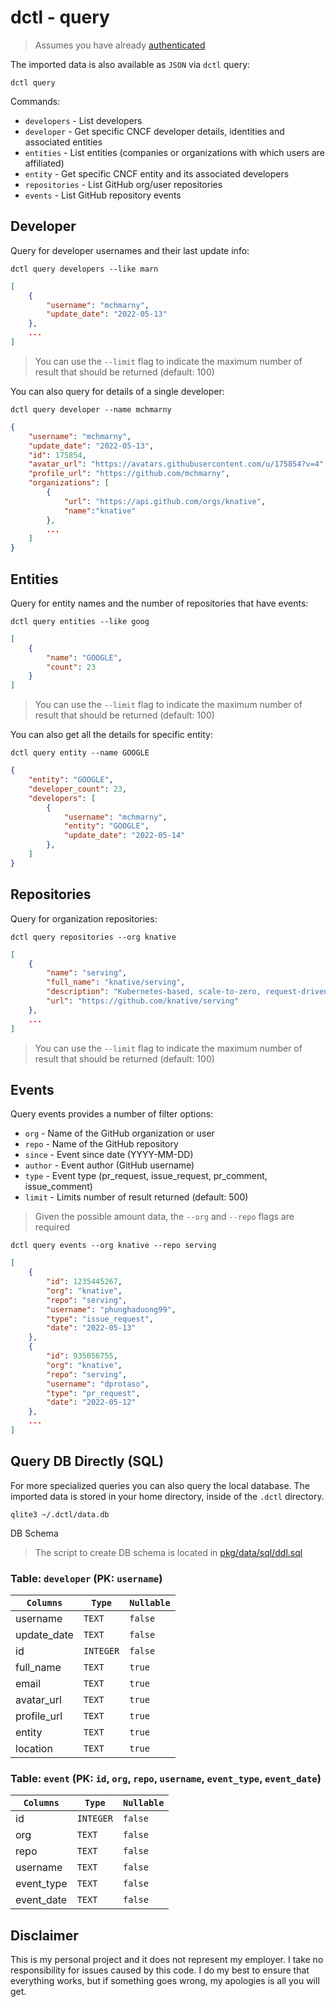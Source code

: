 # dctl - query

> Assumes you have already [authenticated](../README.md)

The imported data is also available as `JSON` via `dctl` query:

```shell
dctl query
```

Commands: 

* `developers` - List developers
* `developer` - Get specific CNCF developer details, identities and associated entities
* `entities` - List entities (companies or organizations with which users are affiliated)
* `entity` - Get specific CNCF entity and its associated developers
* `repositories` - List GitHub org/user repositories
* `events` - List GitHub repository events


## Developer

Query for developer usernames and their last update info: 

```shell
dctl query developers --like marn
```

```json
[
    {
        "username": "mchmarny",
        "update_date": "2022-05-13"
    },
    ...    
]
```

> You can use the `--limit` flag to indicate the maximum number of result that should be returned (default: 100)

You can also query for details of a single developer: 

```shell
dctl query developer --name mchmarny
```

```json
{
    "username": "mchmarny",
    "update_date": "2022-05-13",
    "id": 175854,
    "avatar_url": "https://avatars.githubusercontent.com/u/175854?v=4",
    "profile_url": "https://github.com/mchmarny",
    "organizations": [
        {
            "url": "https://api.github.com/orgs/knative",
            "name":"knative"
        },
        ...
    ]
}
```

## Entities

Query for entity names and the number of repositories that have events: 

```shell
dctl query entities --like goog
```

```json
[
    {
        "name": "GOOGLE",
        "count": 23
    }
]
```

> You can use the `--limit` flag to indicate the maximum number of result that should be returned (default: 100)

You can also get all the details for specific entity: 

```shell
dctl query entity --name GOOGLE
```

```json
{
    "entity": "GOOGLE",
    "developer_count": 23,
    "developers": [
        {
            "username": "mchmarny",
            "entity": "GOOGLE",
            "update_date": "2022-05-14"
        },
    ]
}
```

## Repositories

Query for organization repositories: 

```shell
dctl query repositories --org knative
```

```json
[
    {
        "name": "serving",
        "full_name": "knative/serving",
        "description": "Kubernetes-based, scale-to-zero, request-driven compute",
        "url": "https://github.com/knative/serving"
    },
    ...
]
```

> You can use the `--limit` flag to indicate the maximum number of result that should be returned (default: 100)


## Events

Query events provides a number of filter options: 

* `org` - Name of the GitHub organization or user
* `repo` - Name of the GitHub repository
* `since` - Event since date (YYYY-MM-DD)
* `author` - Event author (GitHub username)
* `type` - Event type (pr_request, issue_request, pr_comment, issue_comment)
* `limit` - Limits number of result returned (default: 500)

> Given the possible amount data, the `--org` and `--repo` flags are required

```shell
dctl query events --org knative --repo serving
```

```json
[
    {
        "id": 1235445267,
        "org": "knative",
        "repo": "serving",
        "username": "phunghaduong99",
        "type": "issue_request",
        "date": "2022-05-13"
    },    
    {
        "id": 935056755,
        "org": "knative",
        "repo": "serving",
        "username": "dprotaso",
        "type": "pr_request",
        "date": "2022-05-12"
    },
    ...
]
```


## Query DB Directly (SQL)

For more specialized queries you can also query the local database. The imported data is stored in your home directory, inside of the `.dctl` directory.

```shell
qlite3 ~/.dctl/data.db
```

DB Schema

> The script to create DB schema is located in [pkg/data/sql/ddl.sql](../pkg/data/sql/ddl.sql)

### Table: `developer` (PK: `username`)

| `Columns`     | `Type`    | `Nullable` |
| ------------- | --------- | ---------- |
| username      | `TEXT`    | `false`    |
| update_date   | `TEXT`    | `false`    |
| id            | `INTEGER` | `false`    |
| full_name     | `TEXT`    | `true`     |
| email         | `TEXT`    | `true`     |
| avatar_url    | `TEXT`    | `true`     |
| profile_url   | `TEXT`    | `true`     |
| entity        | `TEXT`    | `true`     |
| location      | `TEXT`    | `true`     |

### Table: `event` (PK: `id`, `org`, `repo`, `username`, `event_type`, `event_date`)

| `Columns`  | `Type`    | `Nullable` |
| ---------- | --------- | ---------- |
| id         | `INTEGER` | `false`    |
| org        | `TEXT`    | `false`    |
| repo       | `TEXT`    | `false`    |
| username   | `TEXT`    | `false`    |
| event_type | `TEXT`    | `false`    |
| event_date | `TEXT`    | `false`    |


## Disclaimer

This is my personal project and it does not represent my employer. I take no responsibility for issues caused by this code. I do my best to ensure that everything works, but if something goes wrong, my apologies is all you will get.

